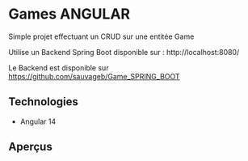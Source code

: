 # Games ANGULAR

Simple projet effectuant un CRUD sur une entitée Game

Utilise un Backend Spring Boot disponible sur : http://localhost:8080/

Le Backend est disponible sur https://github.com/sauvageb/Game_SPRING_BOOT

## Technologies

- Angular 14

## Aperçus

